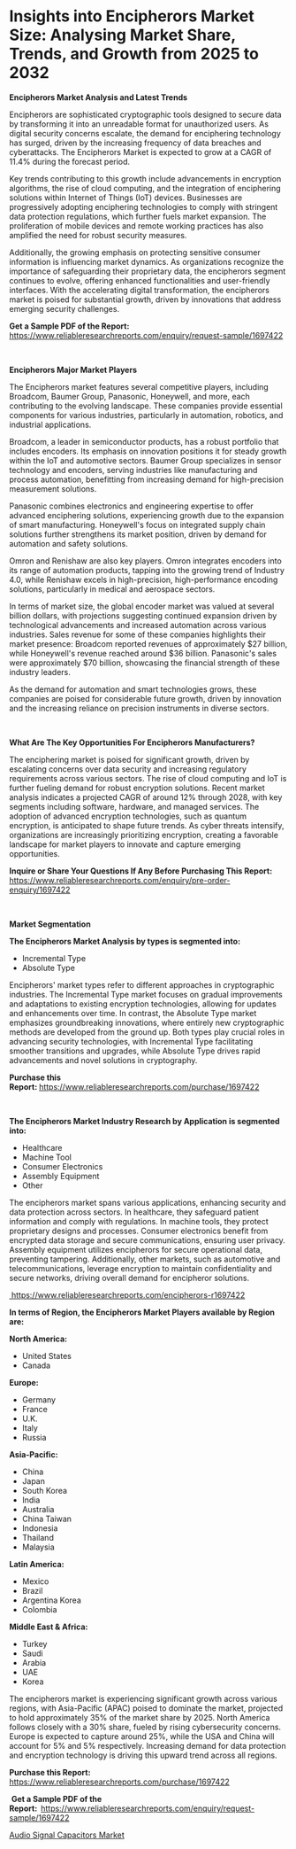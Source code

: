 <p><h1>Insights into Encipherors Market Size: Analysing Market Share, Trends, and Growth from 2025 to 2032</h1></p><p><strong>Encipherors Market Analysis and Latest Trends</strong></p>
<p><p>Encipherors are sophisticated cryptographic tools designed to secure data by transforming it into an unreadable format for unauthorized users. As digital security concerns escalate, the demand for enciphering technology has surged, driven by the increasing frequency of data breaches and cyberattacks. The Encipherors Market is expected to grow at a CAGR of 11.4% during the forecast period. </p><p>Key trends contributing to this growth include advancements in encryption algorithms, the rise of cloud computing, and the integration of enciphering solutions within Internet of Things (IoT) devices. Businesses are progressively adopting enciphering technologies to comply with stringent data protection regulations, which further fuels market expansion. The proliferation of mobile devices and remote working practices has also amplified the need for robust security measures.</p><p>Additionally, the growing emphasis on protecting sensitive consumer information is influencing market dynamics. As organizations recognize the importance of safeguarding their proprietary data, the encipherors segment continues to evolve, offering enhanced functionalities and user-friendly interfaces. With the accelerating digital transformation, the encipherors market is poised for substantial growth, driven by innovations that address emerging security challenges.</p></p>
<p><strong>Get a Sample PDF of the Report:&nbsp;</strong> <a href="https://www.reliableresearchreports.com/enquiry/request-sample/1697422?utm_campaign=3213&utm_medium=2&utm_source=Github&utm_content=ia&utm_term=24032025&utm_id=encipherors">https://www.reliableresearchreports.com/enquiry/request-sample/1697422</a></p>
<p>&nbsp;</p>
<p><strong>Encipherors Major Market Players</strong></p>
<p><p>The Encipherors market features several competitive players, including Broadcom, Baumer Group, Panasonic, Honeywell, and more, each contributing to the evolving landscape. These companies provide essential components for various industries, particularly in automation, robotics, and industrial applications.</p><p>Broadcom, a leader in semiconductor products, has a robust portfolio that includes encoders. Its emphasis on innovation positions it for steady growth within the IoT and automotive sectors. Baumer Group specializes in sensor technology and encoders, serving industries like manufacturing and process automation, benefitting from increasing demand for high-precision measurement solutions.</p><p>Panasonic combines electronics and engineering expertise to offer advanced enciphering solutions, experiencing growth due to the expansion of smart manufacturing. Honeywell's focus on integrated supply chain solutions further strengthens its market position, driven by demand for automation and safety solutions.</p><p>Omron and Renishaw are also key players. Omron integrates encoders into its range of automation products, tapping into the growing trend of Industry 4.0, while Renishaw excels in high-precision, high-performance encoding solutions, particularly in medical and aerospace sectors.</p><p>In terms of market size, the global encoder market was valued at several billion dollars, with projections suggesting continued expansion driven by technological advancements and increased automation across various industries. Sales revenue for some of these companies highlights their market presence: Broadcom reported revenues of approximately $27 billion, while Honeywell's revenue reached around $36 billion. Panasonic's sales were approximately $70 billion, showcasing the financial strength of these industry leaders.</p><p>As the demand for automation and smart technologies grows, these companies are poised for considerable future growth, driven by innovation and the increasing reliance on precision instruments in diverse sectors.</p></p>
<p>&nbsp;</p>
<p><strong>What Are The Key Opportunities For Encipherors Manufacturers?</strong></p>
<p><p>The enciphering market is poised for significant growth, driven by escalating concerns over data security and increasing regulatory requirements across various sectors. The rise of cloud computing and IoT is further fueling demand for robust encryption solutions. Recent market analysis indicates a projected CAGR of around 12% through 2028, with key segments including software, hardware, and managed services. The adoption of advanced encryption technologies, such as quantum encryption, is anticipated to shape future trends. As cyber threats intensify, organizations are increasingly prioritizing encryption, creating a favorable landscape for market players to innovate and capture emerging opportunities.</p></p>
<p><strong>Inquire or Share Your Questions If Any Before Purchasing This Report:</strong> <a href="https://www.reliableresearchreports.com/enquiry/pre-order-enquiry/1697422?utm_campaign=3213&utm_medium=2&utm_source=Github&utm_content=ia&utm_term=24032025&utm_id=encipherors">https://www.reliableresearchreports.com/enquiry/pre-order-enquiry/1697422</a></p>
<p>&nbsp;</p>
<p><strong>Market Segmentation</strong></p>
<p><strong>The Encipherors Market Analysis by types is segmented into:</strong></p>
<p><ul><li>Incremental Type</li><li>Absolute Type</li></ul></p>
<p><p>Encipherors' market types refer to different approaches in cryptographic industries. The Incremental Type market focuses on gradual improvements and adaptations to existing encryption technologies, allowing for updates and enhancements over time. In contrast, the Absolute Type market emphasizes groundbreaking innovations, where entirely new cryptographic methods are developed from the ground up. Both types play crucial roles in advancing security technologies, with Incremental Type facilitating smoother transitions and upgrades, while Absolute Type drives rapid advancements and novel solutions in cryptography.</p></p>
<p><strong>Purchase this Report:&nbsp;</strong><a href="https://www.reliableresearchreports.com/purchase/1697422?utm_campaign=3213&utm_medium=2&utm_source=Github&utm_content=ia&utm_term=24032025&utm_id=encipherors">https://www.reliableresearchreports.com/purchase/1697422</a></p>
<p>&nbsp;</p>
<p><strong>The Encipherors Market Industry Research by Application is segmented into:</strong></p>
<p><ul><li>Healthcare</li><li>Machine Tool</li><li>Consumer Electronics</li><li>Assembly Equipment</li><li>Other</li></ul></p>
<p><p>The encipherors market spans various applications, enhancing security and data protection across sectors. In healthcare, they safeguard patient information and comply with regulations. In machine tools, they protect proprietary designs and processes. Consumer electronics benefit from encrypted data storage and secure communications, ensuring user privacy. Assembly equipment utilizes encipherors for secure operational data, preventing tampering. Additionally, other markets, such as automotive and telecommunications, leverage encryption to maintain confidentiality and secure networks, driving overall demand for encipheror solutions.</p></p>
<p><a href="https://www.reliableresearchreports.com/encipherors-r1697422?utm_campaign=3213&utm_medium=2&utm_source=Github&utm_content=ia&utm_term=24032025&utm_id=encipherors">&nbsp;https://www.reliableresearchreports.com/encipherors-r1697422</a></p>
<p><strong>In terms of Region, the Encipherors Market Players available by Region are:</strong></p>
<p>
    <p> <strong> North America: </strong>
        <ul>
            <li>United States</li>
            <li>Canada</li>
        </ul>
        </p> 
    <p> <strong> Europe: </strong>
        <ul>
            <li>Germany</li>
            <li>France</li>
            <li>U.K.</li>
            <li>Italy</li>
            <li>Russia</li>
        </ul>
        </p> 
    <p> <strong> Asia-Pacific: </strong>
        <ul>
            <li>China</li>
            <li>Japan</li>
            <li>South Korea</li>
            <li>India</li>
            <li>Australia</li>
            <li>China Taiwan</li>
            <li>Indonesia</li>
            <li>Thailand</li>
            <li>Malaysia</li>
        </ul>
        </p> 
    <p> <strong> Latin America: </strong>
        <ul>
            <li>Mexico</li>
            <li>Brazil</li>
            <li>Argentina Korea</li>
            <li>Colombia</li>
        </ul>
        </p> 
    <p> <strong> Middle East & Africa: </strong>
        <ul>
            <li>Turkey</li>
            <li>Saudi</li>
            <li>Arabia</li>
            <li>UAE</li>
            <li>Korea</li>
        </ul>
    </p>
    </p>
<p><p>The encipherors market is experiencing significant growth across various regions, with Asia-Pacific (APAC) poised to dominate the market, projected to hold approximately 35% of the market share by 2025. North America follows closely with a 30% share, fueled by rising cybersecurity concerns. Europe is expected to capture around 25%, while the USA and China will account for 5% and 5% respectively. Increasing demand for data protection and encryption technology is driving this upward trend across all regions.</p></p>
<p><strong>Purchase this Report: </strong><a href="https://www.reliableresearchreports.com/purchase/1697422?utm_campaign=3213&utm_medium=2&utm_source=Github&utm_content=ia&utm_term=24032025&utm_id=encipherors">https://www.reliableresearchreports.com/purchase/1697422</a></p>
<p>&nbsp;<strong>Get a Sample PDF of the Report:&nbsp;&nbsp;</strong><a href="https://www.reliableresearchreports.com/enquiry/request-sample/1697422?utm_campaign=3213&utm_medium=2&utm_source=Github&utm_content=ia&utm_term=24032025&utm_id=encipherors">https://www.reliableresearchreports.com/enquiry/request-sample/1697422</a></p>
<p><strong></strong></p>
<p><p><a href="https://github.com/denbelnmer50/Market-Research-Report-List-1/blob/main/audio-signal-capacitors-market.md?utm_campaign=3213&utm_medium=2&utm_source=Github&utm_content=ia&utm_term=24032025&utm_id=encipherors">Audio Signal Capacitors Market</a></p></p>